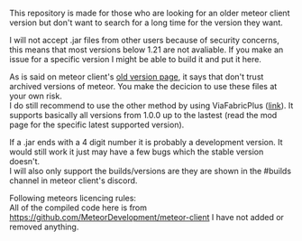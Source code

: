 This repository is made for those who are looking for an older meteor client version but don't want to search for a long time for the version they want.

I will not accept .jar files from other users because of security concerns, this means that most versions below 1.21 are not avaliable. If you make an issue for a specific version I might be able to build it and put it here.

As is said on meteor client's [old version page](https://meteorclient.com/faq/old-versions), it says that don't trust archived versions of meteor. You make the decicion to use these files at your own risk.\
I do still recommend to use the other method by using ViaFabricPlus ([link](https://meteorclient.com/faq/old-versions#using-viafabricplus)). It supports basically all versions from 1.0.0 up to the lastest (read the mod page for the specific latest supported version).

If a .jar ends with a 4 digit number it is probably a development version. It would still work it just may have a few bugs which the stable version doesn't.\
I will also only support the builds/versions are they are shown in the #builds channel in meteor client's discord.

Following meteors licencing rules:\
All of the compiled code here is from https://github.com/MeteorDevelopment/meteor-client I have not added or removed anything.
